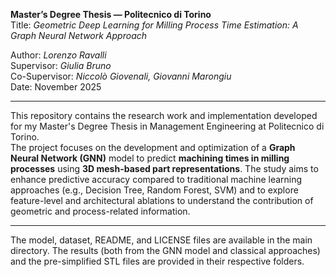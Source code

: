 **Master’s Degree Thesis — Politecnico di Torino**  
Title: *Geometric Deep Learning for Milling Process Time Estimation: A Graph Neural Network Approach*


Author: *Lorenzo Ravalli*  
Supervisor: *Giulia Bruno*  
Co-Supervisor: *Niccolò Giovenali, Giovanni Marongiu*  
Date: November 2025  

 ---
 
This repository contains the research work and implementation developed for my Master's Degree Thesis in Management Engineering at Politecnico di Torino.  
The project focuses on the development and optimization of a **Graph Neural Network (GNN)** model to predict **machining times in milling processes** using **3D mesh-based part representations**.
The study aims to enhance predictive accuracy compared to traditional machine learning approaches (e.g., Decision Tree, Random Forest, SVM) and to explore feature-level and architectural ablations to understand the contribution of geometric and process-related information.

---

The model, dataset, README, and LICENSE files are available in the main directory.
The results (both from the GNN model and classical approaches) and the pre-simplified STL files are provided in their respective folders.
